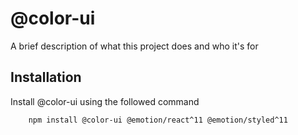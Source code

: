 # @color-ui

A brief description of what this project does and who it's for

## Installation

Install @color-ui using the followed command

```bash
    npm install @color-ui @emotion/react^11 @emotion/styled^11
```
